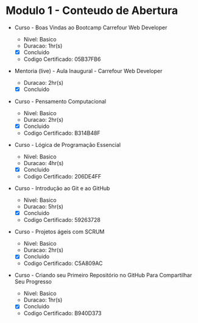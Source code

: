 # Modulo 1 - Conteudo de Abertura

- Curso - Boas Vindas ao Bootcamp Carrefour Web Developer
  - Nivel: Basico
  - Duracao: 1hr(s)
  - [x] Concluido
  - Codigo Certificado: 05B37FB6

- Mentoria (live) - Aula Inaugural - Carrefour Web Developer
  - Duracao: 2hr(s)
  - [x] Concluido

- Curso - Pensamento Computacional
  - Nivel: Basico
  - Duracao: 2hr(s)
  - [x] Concluido
  - Codigo Certificado: B314B48F

- Curso - Lógica de Programação Essencial
  - Nivel: Basico
  - Duracao: 4hr(s)
  - [x] Concluido
  - Codigo Certificado: 206DE4FF

- Curso - Introdução ao Git e ao GitHub
  - Nivel: Basico
  - Duracao: 5hr(s)
  - [x] Concluido
  - Codigo Certificado: 59263728

- Curso - Projetos ágeis com SCRUM
  - Nivel: Basico
  - Duracao: 2hr(s)
  - [x] Concluido
  - Codigo Certificado: C5A809AC

- Curso - Criando seu Primeiro Repositório no GitHub Para Compartilhar Seu Progresso
  - Nivel: Basico
  - Duracao: 1hr(s)
  - [x] Concluido
  - Codigo Certificado: B940D373
